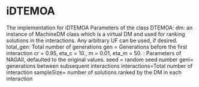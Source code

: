 # iDTEMOA
The implementation for iDTEMOA
Parameters of the class DTEMOA:
dm: an instance of MachineDM class which is a virtual DM and used for ranking solutions in the interactions. Any arbitrary UF can be used, if desired.
total_gen: Total number of generations
gen = Generations before the first interaction
 cr = 0.95, eta_c = 10., m = 0.01, eta_m = 50. : Parameters of NAGAII, defaulted to the original values.
 seed = random seed number
 geni= generations between subsequent interactions
 interactions=Total number of interaction
 sampleSize= number of solutions ranked  by the DM in each interaction
 
